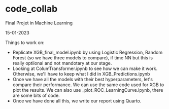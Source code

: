 # code_collab
Final Projet in Machine Learning


15-01-2023

Things to work on:

- Replicate XGB_final_model.ipynb by using Logistic Regression, Random Forest (so we have three models to compare), if time NN but this is really optiional and not mandotary at our stage.
- Looking at ColumTransformer.ipynb to see how we can make it work. Otherwise, we'll have to keep what I did in XGB_Predictions.ipynb
- Once we have all the models with their best hyperparameters, let's compare their performance. We can use the same code used for XGB to plot the results. We can also use _plot_ROC_LearningCurve.ipynb, there are some bits of code.
- Once we have done all this, we write our report using Quarto.

